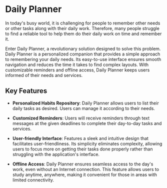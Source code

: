 # Daily Planner

In today's busy world, it is challenging for people to remember other needs or other tasks along with their daily work. Therefore, many people struggle to find a reliable tool to help them do their daily work on time and remember it.

Enter Daily Planner, a revolutionary solution designed to solve this problem. Daily Planner is a personalized companion that provides a simple approach to remembering your daily needs. Its easy-to-use interface ensures smooth navigation and reduces the time it takes to find complex layouts. With customizable reminders and offline access, Daily Planner keeps users informed of their needs and services.

## Key Features

- **Personalized Habits Repository**: Daily Planner allows users to list their daily tasks as desired. Users can manage it according to their needs.
  
- **Customized Reminders**: Users will receive reminders through text messages at the given deadlines to complete their day-to-day tasks and services.
  
- **User-friendly Interface**: Features a sleek and intuitive design that facilitates user-friendliness. Its simplicity eliminates complexity, allowing users to focus more on getting their tasks done properly rather than struggling with the application's interface.
  
- **Offline Access**: Daily Planner ensures seamless access to the day's work, even without an Internet connection. This feature allows users to study anytime, anywhere, making it convenient for those in areas with limited connectivity.




